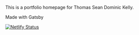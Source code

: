 This is a portfolio homepage for Thomas Sean Dominic Kelly.

Made with Gatsby

[![Netlify Status](https://api.netlify.com/api/v1/badges/f7239bbe-d32b-4177-9f4c-8cf5fb4134fc/deploy-status)](https://app.netlify.com/sites/vibrant-kirch-8541d6/deploys)
